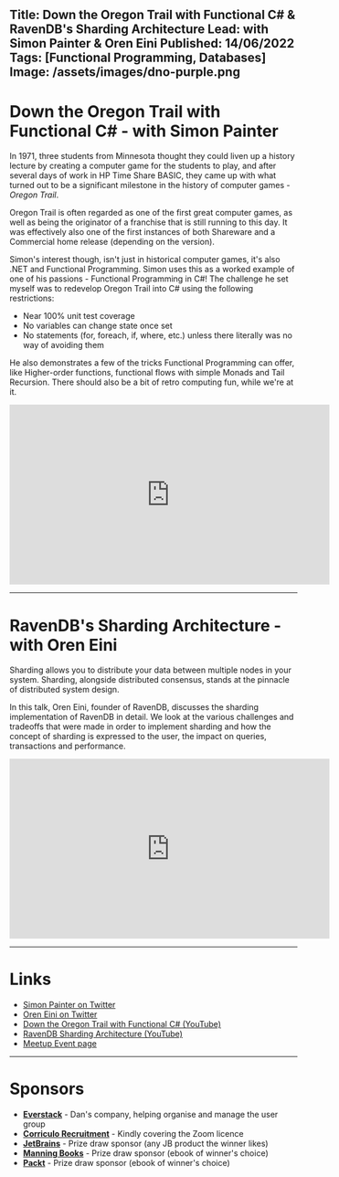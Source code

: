 Title: Down the Oregon Trail with Functional C# & RavenDB's Sharding Architecture
Lead: with Simon Painter & Oren Eini
Published: 14/06/2022
Tags: [Functional Programming, Databases]
Image: /assets/images/dno-purple.png
---

# Down the Oregon Trail with Functional C# - with Simon Painter

In 1971, three students from Minnesota thought they could liven up a history lecture by creating a computer game for the students to play, and after several days of work in HP Time Share BASIC, they came up with what turned out to be a significant milestone in the history of computer games - _Oregon Trail_.

Oregon Trail is often regarded as one of the first great computer games, as well as being the originator of a franchise that is still running to this day. It was effectively also one of the first instances of both Shareware and a Commercial home release (depending on the version).

Simon's interest though, isn't just in historical computer games, it's also .NET and Functional Programming. Simon uses this as a worked example of one of his passions - Functional Programming in C#! The challenge he set myself was to redevelop Oregon Trail into C# using the following restrictions:

- Near 100% unit test coverage
- No variables can change state once set
- No statements (for, foreach, if, where, etc.) unless there literally was no way of avoiding them

He also demonstrates a few of the tricks Functional Programming can offer, like Higher-order functions, functional flows with simple Monads and Tail Recursion. There should also be a bit of retro computing fun, while we're at it.

<iframe width="560" height="315" src="https://www.youtube.com/embed/T8xLsK4Lxm0" title="Down the Oregon Trail with Functional C# on YoutUbe" frameborder="0" allow="accelerometer; autoplay; clipboard-write; encrypted-media; gyroscope; picture-in-picture" allowfullscreen></iframe>

---

# RavenDB's Sharding Architecture - with Oren Eini

Sharding allows you to distribute your data between multiple nodes in your system. Sharding, alongside distributed consensus, stands at the pinnacle of distributed system design.

In this talk, Oren Eini, founder of RavenDB, discusses the sharding implementation of RavenDB in detail. We look at the various challenges and tradeoffs that were made in order to implement sharding and how the concept of sharding is expressed to the user, the impact on queries, transactions and performance.

<iframe width="560" height="315" src="https://www.youtube.com/embed/8xeRVCnxLVg" title="RavenDB Sharding Architecture on YoutUbe" frameborder="0" allow="accelerometer; autoplay; clipboard-write; encrypted-media; gyroscope; picture-in-picture" allowfullscreen></iframe>

---

# Links

* [Simon Painter on Twitter](https://twitter.com/madSimonJ)
* [Oren Eini on Twitter](https://twitter.com/ayende)
* [Down the Oregon Trail with Functional C# (YouTube)](https://youtu.be/T8xLsK4Lxm0)
* [RavenDB Sharding Architecture (YouTube)](https://youtu.be/8xeRVCnxLVg)
* [Meetup Event page](https://www.meetup.com/dotnetoxford/events/285056320/)

---

# Sponsors

* **[Everstack](https://www.everstack.com)** - Dan's company, helping organise and manage the user group
* **[Corriculo Recruitment](https://corriculo.co.uk)** - Kindly covering the Zoom licence
* **[JetBrains](https://www.jetbrains.com/)** - Prize draw sponsor (any JB product the winner likes)
* **[Manning Books](https://www.manning.com)** - Prize draw sponsor (ebook of winner's choice)
* **[Packt](https://www.packtpub.com/gb/)** - Prize draw sponsor (ebook of winner's choice)
